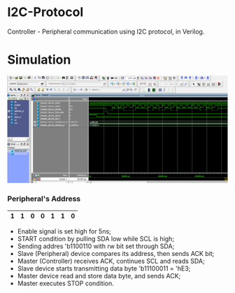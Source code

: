 # I2C-Protocol

Controller - Peripheral communication using I2C protocol, in Verilog.
# Simulation
  ![Demo](./docs/demo1.png)
  
### Peripheral's Address
| 1 | 1 | 0 | 0 | 1 | 1 | 0 |
|---|---|---|---|---|---|---|

+ Enable signal is set high for 5ns;
+ START condition by pulling SDA low while SCL is high;
+ Sending addres 'b1100110 with rw bit set through SDA;
+ Slave (Peripheral) device compares its address, then sends ACK bit;
+ Master (Controller) receives ACK, continues SCL and reads SDA;
+ Slave device starts transmitting data byte 'b11100011 = 'hE3;
+ Master device read  and store data byte, and sends ACK;
+ Master executes STOP condition.
